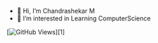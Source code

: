 - 👋 Hi, I’m Chandrashekar M
- 👀 I’m interested in Learning ComputerScience


[![GitHub Views](https://komarev.com/ghpvc/?username=chandrashekar68&color=FAC151)][1]


<!---
chandrashekar68/chandrashekar68 is a ✨ special ✨ repository because its `README.md` (this file) appears on your GitHub profile.
You can click the Preview link to take a look at your changes.
--->
